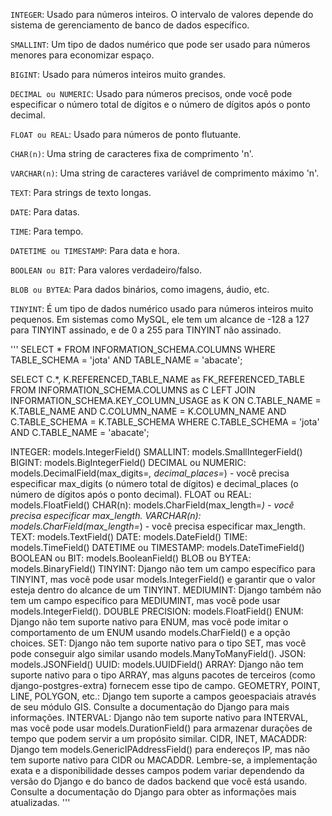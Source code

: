 `INTEGER`: Usado para números inteiros. O intervalo de valores depende do sistema de gerenciamento de banco de dados específico.

`SMALLINT`: Um tipo de dados numérico que pode ser usado para números menores para economizar espaço.

`BIGINT`: Usado para números inteiros muito grandes.

`DECIMAL ou NUMERIC`: Usado para números precisos, onde você pode especificar o número total de dígitos e o número de dígitos após o ponto decimal.

`FLOAT ou REAL`: Usado para números de ponto flutuante.

`CHAR(n)`: Uma string de caracteres fixa de comprimento 'n'.

`VARCHAR(n)`: Uma string de caracteres variável de comprimento máximo 'n'.

`TEXT`: Para strings de texto longas.

`DATE`: Para datas.

`TIME`: Para tempo.

`DATETIME ou TIMESTAMP`: Para data e hora.

`BOOLEAN ou BIT`: Para valores verdadeiro/falso.

`BLOB ou BYTEA`: Para dados binários, como imagens, áudio, etc.

`TINYINT`: É um tipo de dados numérico usado para números inteiros muito pequenos. Em sistemas como MySQL, ele tem um alcance de -128 a 127 para TINYINT assinado, e de 0 a 255 para TINYINT não assinado.

'''
SELECT * 
FROM INFORMATION_SCHEMA.COLUMNS
WHERE TABLE_SCHEMA = 'jota'
AND TABLE_NAME = 'abacate';

SELECT 
  C.*,
  K.REFERENCED_TABLE_NAME as FK_REFERENCED_TABLE
FROM 
  INFORMATION_SCHEMA.COLUMNS as C
LEFT JOIN 
  INFORMATION_SCHEMA.KEY_COLUMN_USAGE as K
ON 
  C.TABLE_NAME = K.TABLE_NAME 
  AND C.COLUMN_NAME = K.COLUMN_NAME
  AND C.TABLE_SCHEMA = K.TABLE_SCHEMA
WHERE 
  C.TABLE_SCHEMA = 'jota'
  AND C.TABLE_NAME = 'abacate';

INTEGER: models.IntegerField()
SMALLINT: models.SmallIntegerField()
BIGINT: models.BigIntegerField()
DECIMAL ou NUMERIC: models.DecimalField(max_digits=_, decimal_places=_) - você precisa especificar max_digits (o número total de dígitos) e decimal_places (o número de dígitos após o ponto decimal).
FLOAT ou REAL: models.FloatField()
CHAR(n): models.CharField(max_length=_) - você precisa especificar max_length.
VARCHAR(n): models.CharField(max_length=_) - você precisa especificar max_length.
TEXT: models.TextField()
DATE: models.DateField()
TIME: models.TimeField()
DATETIME ou TIMESTAMP: models.DateTimeField()
BOOLEAN ou BIT: models.BooleanField()
BLOB ou BYTEA: models.BinaryField()
TINYINT: Django não tem um campo específico para TINYINT, mas você pode usar models.IntegerField() e garantir que o valor esteja dentro do alcance de um TINYINT.
MEDIUMINT: Django também não tem um campo específico para MEDIUMINT, mas você pode usar models.IntegerField().
DOUBLE PRECISION: models.FloatField()
ENUM: Django não tem suporte nativo para ENUM, mas você pode imitar o comportamento de um ENUM usando models.CharField() e a opção choices.
SET: Django não tem suporte nativo para o tipo SET, mas você pode conseguir algo similar usando models.ManyToManyField().
JSON: models.JSONField()
UUID: models.UUIDField()
ARRAY: Django não tem suporte nativo para o tipo ARRAY, mas alguns pacotes de terceiros (como django-postgres-extra) fornecem esse tipo de campo.
GEOMETRY, POINT, LINE, POLYGON, etc.: Django tem suporte a campos geoespaciais através de seu módulo GIS. Consulte a documentação do Django para mais informações.
INTERVAL: Django não tem suporte nativo para INTERVAL, mas você pode usar models.DurationField() para armazenar durações de tempo que podem servir a um propósito similar.
CIDR, INET, MACADDR: Django tem models.GenericIPAddressField() para endereços IP, mas não tem suporte nativo para CIDR ou MACADDR.
Lembre-se, a implementação exata e a disponibilidade desses campos podem variar dependendo da versão do Django e do banco de dados backend que você está usando. Consulte a documentação do Django para obter as informações mais atualizadas.
'''